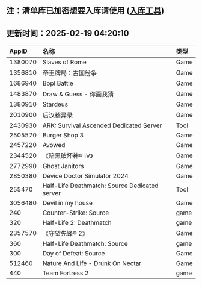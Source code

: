 ## 注：清单库已加密想要入库请使用 ([入库工具](https://github.com/BlankTMing/ManifestAutoUpdate/releases))

## 更新时间：2025-02-19 04:20:10
| AppID | 名称 | 类型  |
| :-------------------- | :----------------------------- | :----------- |
| 1380070 | Slaves of Rome| Game |
| 1356810 | 帝王牌局：古国纷争| Game |
| 1686940 | Bopl Battle| Game |
| 1483870 | Draw & Guess - 你画我猜| Game |
| 1380910 | Stardeus| Game |
| 2010900 | 后汉稽异录| Game |
| 2430930 | ARK: Survival Ascended Dedicated Server| Tool |
| 2505570 | Burger Shop 3| Game |
| 2457220 | Avowed| Game |
| 2344520 | 《暗黑破坏神® IV》| Game |
| 2772990 | Ghost Janitors| Game |
| 2850380 | Device Doctor Simulator 2024| Game |
| 255470 | Half-Life Deathmatch: Source Dedicated server| Tool |
| 3056480 | Devil in my house| Game |
| 240 | Counter-Strike: Source| game |
| 320 | Half-Life 2: Deathmatch| game |
| 2357570 | 《守望先锋® 2》| Game |
| 360 | Half-Life Deathmatch: Source| game |
| 300 | Day of Defeat: Source| Game |
| 512460 | Nature And Life - Drunk On Nectar| Game |
| 440 | Team Fortress 2| game |

